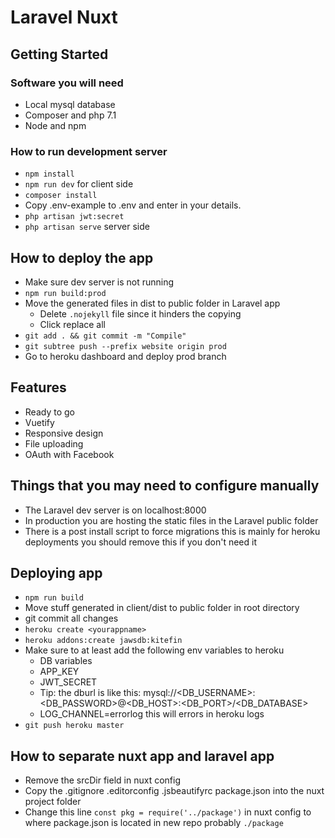 # Laravel Nuxt

## Getting Started
### Software you will need
* Local mysql database
* Composer and php 7.1
* Node and npm 

### How to run development server
* `npm install`
* `npm run dev` for client side
* `composer install` 
* Copy .env-example to .env and enter in your details. 
* `php artisan jwt:secret`
* `php artisan serve` server side

## How to deploy the app
* Make sure dev server is not running
* `npm run build:prod`
* Move the generated files in dist to public folder in Laravel app
  * Delete `.nojekyll` file since it hinders the copying
  * Click replace all
* `git add . && git commit -m "Compile"`
* `git subtree push --prefix website origin prod`
* Go to heroku dashboard and deploy prod branch

## Features
* Ready to go
* Vuetify
* Responsive design
* File uploading
* OAuth with Facebook

## Things that you may need to configure manually
* The Laravel dev server is on localhost:8000
* In production you are hosting the static files in the Laravel public folder
* There is a post install script to force migrations this is mainly for heroku deployments you should remove this if you don't need it

## Deploying app
* `npm run build`
* Move stuff generated in client/dist to public folder in root directory
* git commit all changes
* `heroku create <yourappname>`
* `heroku addons:create jawsdb:kitefin`
* Make sure to at least add the following env variables to heroku
  * DB variables
  * APP_KEY
  * JWT_SECRET
  * Tip: the dburl is like this: mysql://<DB_USERNAME>:<DB_PASSWORD>@<DB_HOST>:<DB_PORT>/<DB_DATABASE>
  * LOG_CHANNEL=errorlog this will errors in heroku logs
* `git push heroku master`

## How to separate nuxt app and laravel app
* Remove the srcDir field in nuxt config
* Copy the .gitignore .editorconfig .jsbeautifyrc package.json into the nuxt project folder
* Change this line `const pkg = require('../package')` in nuxt config to where package.json is located in new repo probably `./package`
